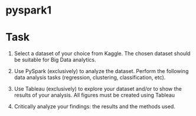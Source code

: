 # pyspark1
# Task
1. Select a dataset of your choice from Kaggle. The chosen dataset should be suitable for Big Data analytics.

2. Use PySpark (exclusively) to analyze the dataset. Perform the following
data analysis tasks (regression, clustering, classification, etc). 

3. Use Tableau (exclusively) to explore your dataset and/or to show the results of your analysis. All
figures must be created using Tableau

4. Critically analyze your findings: the results and the methods used.
